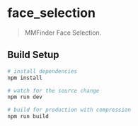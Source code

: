 # face_selection
> MMFinder Face Selection.

## Build Setup

``` sh
# install dependencies
npm install

# watch for the source change
npm run dev

# build for production with compression
npm run build
```
